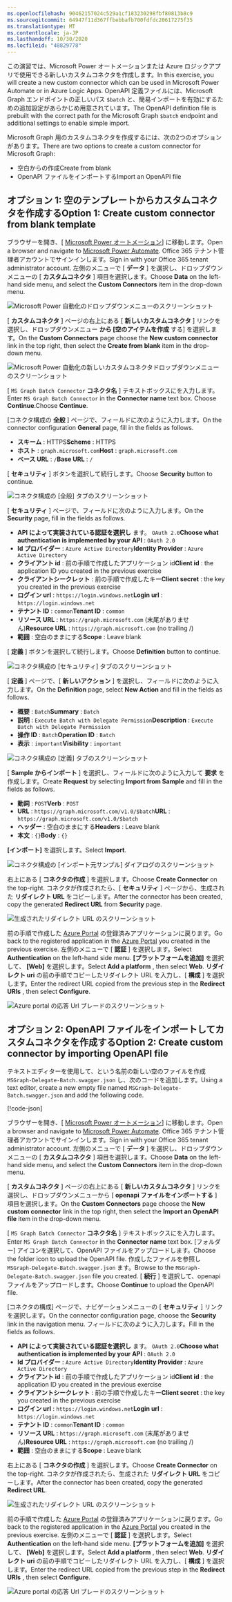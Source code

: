 ```yaml
---
ms.openlocfilehash: 90462157024c529a1cf183230298fbf80813b8c9
ms.sourcegitcommit: 64947f11d367ffbebbafb700fdfdc20617275f35
ms.translationtype: MT
ms.contentlocale: ja-JP
ms.lasthandoff: 10/30/2020
ms.locfileid: "48829778"
---
```

<!-- markdownlint-disable MD002 MD041 -->

<span data-ttu-id="495ea-101">この演習では、Microsoft Power オートメーションまたは Azure ロジックアプリで使用できる新しいカスタムコネクタを作成します。</span><span class="sxs-lookup"><span data-stu-id="495ea-101">In this exercise, you will create a new custom connector which can be used in Microsoft Power Automate or in Azure Logic Apps.</span></span> <span data-ttu-id="495ea-102">OpenAPI 定義ファイルには、Microsoft Graph エンドポイントの正しいパス `$batch` と、簡易インポートを有効にするための追加設定があらかじめ用意されています。</span><span class="sxs-lookup"><span data-stu-id="495ea-102">The OpenAPI definition file is prebuilt with the correct path for the Microsoft Graph `$batch` endpoint and additional settings to enable simple import.</span></span>

<span data-ttu-id="495ea-103">Microsoft Graph 用のカスタムコネクタを作成するには、次の2つのオプションがあります。</span><span class="sxs-lookup"><span data-stu-id="495ea-103">There are two options to create a custom connector for Microsoft Graph:</span></span>

- <span data-ttu-id="495ea-104">空白からの作成</span><span class="sxs-lookup"><span data-stu-id="495ea-104">Create from blank</span></span>
- <span data-ttu-id="495ea-105">OpenAPI ファイルをインポートする</span><span class="sxs-lookup"><span data-stu-id="495ea-105">Import an OpenAPI file</span></span>

## <a name="option-1-create-custom-connector-from-blank-template"></a><span data-ttu-id="495ea-106">オプション 1: 空のテンプレートからカスタムコネクタを作成する</span><span class="sxs-lookup"><span data-stu-id="495ea-106">Option 1: Create custom connector from blank template</span></span>

<span data-ttu-id="495ea-107">ブラウザーを開き、[ [Microsoft Power オートメーション](https://flow.microsoft.com)] に移動します。</span><span class="sxs-lookup"><span data-stu-id="495ea-107">Open a browser and navigate to [Microsoft Power Automate](https://flow.microsoft.com).</span></span> <span data-ttu-id="495ea-108">Office 365 テナント管理者アカウントでサインインします。</span><span class="sxs-lookup"><span data-stu-id="495ea-108">Sign in with your Office 365 tenant administrator account.</span></span> <span data-ttu-id="495ea-109">左側のメニューで [ **データ** ] を選択し、ドロップダウンメニューの [ **カスタムコネクタ** ] 項目を選択します。</span><span class="sxs-lookup"><span data-stu-id="495ea-109">Choose **Data** on the left-hand side menu, and select the **Custom Connectors** item in the drop-down menu.</span></span>

![Microsoft Power 自動化のドロップダウンメニューのスクリーンショット](./images/custom-connectors.png)

<span data-ttu-id="495ea-111">[ **カスタムコネクタ** ] ページの右上にある [ **新しいカスタムコネクタ** ] リンクを選択し、ドロップダウンメニュー **から [空のアイテムを作成** する] を選択します。</span><span class="sxs-lookup"><span data-stu-id="495ea-111">On the **Custom Connectors** page choose the **New custom connector** link in the top right, then select the **Create from blank** item in the drop-down menu.</span></span>

![Microsoft Power 自動化の新しいカスタムコネクタドロップダウンメニューのスクリーンショット](./images/new-connector.png)

<span data-ttu-id="495ea-113">[ `MS Graph Batch Connector` **コネクタ名** ] テキストボックスにを入力します。</span><span class="sxs-lookup"><span data-stu-id="495ea-113">Enter `MS Graph Batch Connector` in the **Connector name** text box.</span></span> <span data-ttu-id="495ea-114">Choose **Continue**.</span><span class="sxs-lookup"><span data-stu-id="495ea-114">Choose **Continue**.</span></span>

<span data-ttu-id="495ea-115">[コネクタ構成の **全般** ] ページで、フィールドに次のように入力します。</span><span class="sxs-lookup"><span data-stu-id="495ea-115">On the connector configuration **General** page, fill in the fields as follows.</span></span>

- <span data-ttu-id="495ea-116">**スキーム** : HTTPS</span><span class="sxs-lookup"><span data-stu-id="495ea-116">**Scheme** : HTTPS</span></span>
- <span data-ttu-id="495ea-117">**ホスト** : `graph.microsoft.com`</span><span class="sxs-lookup"><span data-stu-id="495ea-117">**Host** : `graph.microsoft.com`</span></span>
- <span data-ttu-id="495ea-118">**ベース URL** : `/`</span><span class="sxs-lookup"><span data-stu-id="495ea-118">**Base URL** : `/`</span></span>

<span data-ttu-id="495ea-119">[ **セキュリティ** ] ボタンを選択して続行します。</span><span class="sxs-lookup"><span data-stu-id="495ea-119">Choose **Security** button to continue.</span></span>

![コネクタ構成の [全般] タブのスクリーンショット](./images/general-tab.png)

<span data-ttu-id="495ea-121">[ **セキュリティ** ] ページで、フィールドに次のように入力します。</span><span class="sxs-lookup"><span data-stu-id="495ea-121">On the **Security** page, fill in the fields as follows.</span></span>

- <span data-ttu-id="495ea-122">**API によって実装されている認証を選択し** ます。 `OAuth 2.0`</span><span class="sxs-lookup"><span data-stu-id="495ea-122">**Choose what authentication is implemented by your API** : `OAuth 2.0`</span></span>
- <span data-ttu-id="495ea-123">**Id プロバイダー** : `Azure Active Directory`</span><span class="sxs-lookup"><span data-stu-id="495ea-123">**Identity Provider** : `Azure Active Directory`</span></span>
- <span data-ttu-id="495ea-124">**クライアント id** : 前の手順で作成したアプリケーション id</span><span class="sxs-lookup"><span data-stu-id="495ea-124">**Client id** : the application ID you created in the previous exercise</span></span>
- <span data-ttu-id="495ea-125">**クライアントシークレット** : 前の手順で作成したキー</span><span class="sxs-lookup"><span data-stu-id="495ea-125">**Client secret** : the key you created in the previous exercise</span></span>
- <span data-ttu-id="495ea-126">**ログイン url** : `https://login.windows.net`</span><span class="sxs-lookup"><span data-stu-id="495ea-126">**Login url** : `https://login.windows.net`</span></span>
- <span data-ttu-id="495ea-127">**テナント ID** : `common`</span><span class="sxs-lookup"><span data-stu-id="495ea-127">**Tenant ID** : `common`</span></span>
- <span data-ttu-id="495ea-128">**リソース URL** : `https://graph.microsoft.com` (末尾がありません)</span><span class="sxs-lookup"><span data-stu-id="495ea-128">**Resource URL** : `https://graph.microsoft.com` (no trailing /)</span></span>
- <span data-ttu-id="495ea-129">**範囲** : 空白のままにする</span><span class="sxs-lookup"><span data-stu-id="495ea-129">**Scope** : Leave blank</span></span>

<span data-ttu-id="495ea-130">[ **定義** ] ボタンを選択して続行します。</span><span class="sxs-lookup"><span data-stu-id="495ea-130">Choose **Definition** button to continue.</span></span>

![コネクタ構成の [セキュリティ] タブのスクリーンショット](./images/security-tab.png)

<span data-ttu-id="495ea-132">[ **定義** ] ページで、[ **新しいアクション** ] を選択し、フィールドに次のように入力します。</span><span class="sxs-lookup"><span data-stu-id="495ea-132">On the **Definition** page, select **New Action** and fill in the fields as follows.</span></span>

- <span data-ttu-id="495ea-133">**概要** : `Batch`</span><span class="sxs-lookup"><span data-stu-id="495ea-133">**Summary** : `Batch`</span></span>
- <span data-ttu-id="495ea-134">**説明** : `Execute Batch with Delegate Permission`</span><span class="sxs-lookup"><span data-stu-id="495ea-134">**Description** : `Execute Batch with Delegate Permission`</span></span>
- <span data-ttu-id="495ea-135">**操作 ID** : `Batch`</span><span class="sxs-lookup"><span data-stu-id="495ea-135">**Operation ID** : `Batch`</span></span>
- <span data-ttu-id="495ea-136">**表示** : `important`</span><span class="sxs-lookup"><span data-stu-id="495ea-136">**Visibility** : `important`</span></span>

![コネクタ構成の [定義] タブのスクリーンショット](./images/definition-tab.png)

<span data-ttu-id="495ea-138">[ **Sample からインポート** ] を選択し、フィールドに次のように入力して **要求** を作成します。</span><span class="sxs-lookup"><span data-stu-id="495ea-138">Create **Request** by selecting **Import from Sample** and fill in the fields as follows.</span></span>

- <span data-ttu-id="495ea-139">**動詞** : `POST`</span><span class="sxs-lookup"><span data-stu-id="495ea-139">**Verb** : `POST`</span></span>
- <span data-ttu-id="495ea-140">**URL** : `https://graph.microsoft.com/v1.0/$batch`</span><span class="sxs-lookup"><span data-stu-id="495ea-140">**URL** : `https://graph.microsoft.com/v1.0/$batch`</span></span>
- <span data-ttu-id="495ea-141">**ヘッダー** : 空白のままにする</span><span class="sxs-lookup"><span data-stu-id="495ea-141">**Headers** : Leave blank</span></span>
- <span data-ttu-id="495ea-142">**本文** : `{}`</span><span class="sxs-lookup"><span data-stu-id="495ea-142">**Body** : `{}`</span></span>

<span data-ttu-id="495ea-143">**[インポート]** を選択します。</span><span class="sxs-lookup"><span data-stu-id="495ea-143">Select **Import**.</span></span>

![コネクタ構成の [インポート元サンプル] ダイアログのスクリーンショット](./images/import-sample.png)

<span data-ttu-id="495ea-145">右上にある [ **コネクタの作成** ] を選択します。</span><span class="sxs-lookup"><span data-stu-id="495ea-145">Choose **Create Connector** on the top-right.</span></span> <span data-ttu-id="495ea-146">コネクタが作成されたら、[ **セキュリティ** ] ページから、生成された **リダイレクト URL** をコピーします。</span><span class="sxs-lookup"><span data-stu-id="495ea-146">After the connector has been created, copy the generated **Redirect URL** from **Security** page.</span></span>

![生成されたリダイレクト URL のスクリーンショット](./images/redirect-url.png)

<span data-ttu-id="495ea-148">前の手順で作成した [Azure Portal](https://aad.portal.azure.com) の登録済みアプリケーションに戻ります。</span><span class="sxs-lookup"><span data-stu-id="495ea-148">Go back to the registered application in the [Azure Portal](https://aad.portal.azure.com) you created in the previous exercise.</span></span> <span data-ttu-id="495ea-149">左側のメニューで [ **認証** ] を選択します。</span><span class="sxs-lookup"><span data-stu-id="495ea-149">Select **Authentication** on the left-hand side menu.</span></span> <span data-ttu-id="495ea-150">**[プラットフォームを追加]** を選択して、 **[Web]** を選択します。</span><span class="sxs-lookup"><span data-stu-id="495ea-150">Select **Add a platform** , then select **Web**.</span></span> <span data-ttu-id="495ea-151">**リダイレクト uri** の前の手順でコピーしたリダイレクト URL を入力し、[ **構成** ] を選択します。</span><span class="sxs-lookup"><span data-stu-id="495ea-151">Enter the redirect URL copied from the previous step in the **Redirect URIs** , then select **Configure**.</span></span>

![Azure portal の応答 Url ブレードのスクリーンショット](./images/update-app-reg.png)

## <a name="option-2-create-custom-connector-by-importing-openapi-file"></a><span data-ttu-id="495ea-153">オプション 2: OpenAPI ファイルをインポートしてカスタムコネクタを作成する</span><span class="sxs-lookup"><span data-stu-id="495ea-153">Option 2: Create custom connector by importing OpenAPI file</span></span>

<span data-ttu-id="495ea-154">テキストエディターを使用して、という名前の新しい空のファイルを作成 `MSGraph-Delegate-Batch.swagger.json` し、次のコードを追加します。</span><span class="sxs-lookup"><span data-stu-id="495ea-154">Using a text editor, create a new empty file named `MSGraph-Delegate-Batch.swagger.json` and add the following code.</span></span>

[!code-json[](../LabFiles/MSGraph-Delegate-Batch.swagger.json)]

<span data-ttu-id="495ea-155">ブラウザーを開き、[ [Microsoft Power オートメーション](https://flow.microsoft.com)] に移動します。</span><span class="sxs-lookup"><span data-stu-id="495ea-155">Open a browser and navigate to [Microsoft Power Automate](https://flow.microsoft.com).</span></span> <span data-ttu-id="495ea-156">Office 365 テナント管理者アカウントでサインインします。</span><span class="sxs-lookup"><span data-stu-id="495ea-156">Sign in with your Office 365 tenant administrator account.</span></span> <span data-ttu-id="495ea-157">左側のメニューで [ **データ** ] を選択し、ドロップダウンメニューの [ **カスタムコネクタ** ] 項目を選択します。</span><span class="sxs-lookup"><span data-stu-id="495ea-157">Choose **Data** on the left-hand side menu, and select the **Custom Connectors** item in the drop-down menu.</span></span>

<span data-ttu-id="495ea-158">[ **カスタムコネクタ** ] ページの右上にある [ **新しいカスタムコネクタ** ] リンクを選択し、ドロップダウンメニューから [ **openapi ファイルをインポートする** ] 項目を選択します。</span><span class="sxs-lookup"><span data-stu-id="495ea-158">On the **Custom Connectors** page choose the **New custom connector** link in the top right, then select the **Import an OpenAPI file** item in the drop-down menu.</span></span>

<span data-ttu-id="495ea-159">[ `MS Graph Batch Connector` **コネクタ名** ] テキストボックスにを入力します。</span><span class="sxs-lookup"><span data-stu-id="495ea-159">Enter `MS Graph Batch Connector` in the **Connector name** text box.</span></span> <span data-ttu-id="495ea-160">[フォルダー] アイコンを選択して、OpenAPI ファイルをアップロードします。</span><span class="sxs-lookup"><span data-stu-id="495ea-160">Choose the folder icon to upload the OpenAPI file.</span></span> <span data-ttu-id="495ea-161">作成したファイルを参照し `MSGraph-Delegate-Batch.swagger.json` ます。</span><span class="sxs-lookup"><span data-stu-id="495ea-161">Browse to the `MSGraph-Delegate-Batch.swagger.json` file you created.</span></span> <span data-ttu-id="495ea-162">[ **続行** ] を選択して、openapi ファイルをアップロードします。</span><span class="sxs-lookup"><span data-stu-id="495ea-162">Choose **Continue** to upload the OpenAPI file.</span></span>

<span data-ttu-id="495ea-163">[コネクタの構成] ページで、ナビゲーションメニューの [ **セキュリティ** ] リンクを選択します。</span><span class="sxs-lookup"><span data-stu-id="495ea-163">On the connector configuration page, choose the **Security** link in the navigation menu.</span></span> <span data-ttu-id="495ea-164">フィールドに次のように入力します。</span><span class="sxs-lookup"><span data-stu-id="495ea-164">Fill in the fields as follows.</span></span>

- <span data-ttu-id="495ea-165">**API によって実装されている認証を選択し** ます。 `OAuth 2.0`</span><span class="sxs-lookup"><span data-stu-id="495ea-165">**Choose what authentication is implemented by your API** : `OAuth 2.0`</span></span>
- <span data-ttu-id="495ea-166">**Id プロバイダー** : `Azure Active Directory`</span><span class="sxs-lookup"><span data-stu-id="495ea-166">**Identity Provider** : `Azure Active Directory`</span></span>
- <span data-ttu-id="495ea-167">**クライアント id** : 前の手順で作成したアプリケーション id</span><span class="sxs-lookup"><span data-stu-id="495ea-167">**Client id** : the application ID you created in the previous exercise</span></span>
- <span data-ttu-id="495ea-168">**クライアントシークレット** : 前の手順で作成したキー</span><span class="sxs-lookup"><span data-stu-id="495ea-168">**Client secret** : the key you created in the previous exercise</span></span>
- <span data-ttu-id="495ea-169">**ログイン url** : `https://login.windows.net`</span><span class="sxs-lookup"><span data-stu-id="495ea-169">**Login url** : `https://login.windows.net`</span></span>
- <span data-ttu-id="495ea-170">**テナント ID** : `common`</span><span class="sxs-lookup"><span data-stu-id="495ea-170">**Tenant ID** : `common`</span></span>
- <span data-ttu-id="495ea-171">**リソース URL** : `https://graph.microsoft.com` (末尾がありません)</span><span class="sxs-lookup"><span data-stu-id="495ea-171">**Resource URL** : `https://graph.microsoft.com` (no trailing /)</span></span>
- <span data-ttu-id="495ea-172">**範囲** : 空白のままにする</span><span class="sxs-lookup"><span data-stu-id="495ea-172">**Scope** : Leave blank</span></span>

<span data-ttu-id="495ea-173">右上にある [ **コネクタの作成** ] を選択します。</span><span class="sxs-lookup"><span data-stu-id="495ea-173">Choose **Create Connector** on the top-right.</span></span> <span data-ttu-id="495ea-174">コネクタが作成されたら、生成された **リダイレクト URL** をコピーします。</span><span class="sxs-lookup"><span data-stu-id="495ea-174">After the connector has been created, copy the generated **Redirect URL**.</span></span>

![生成されたリダイレクト URL のスクリーンショット](./images/redirect-url.png)

<span data-ttu-id="495ea-176">前の手順で作成した [Azure Portal](https://aad.portal.azure.com) の登録済みアプリケーションに戻ります。</span><span class="sxs-lookup"><span data-stu-id="495ea-176">Go back to the registered application in the [Azure Portal](https://aad.portal.azure.com) you created in the previous exercise.</span></span> <span data-ttu-id="495ea-177">左側のメニューで [ **認証** ] を選択します。</span><span class="sxs-lookup"><span data-stu-id="495ea-177">Select **Authentication** on the left-hand side menu.</span></span> <span data-ttu-id="495ea-178">**[プラットフォームを追加]** を選択して、 **[Web]** を選択します。</span><span class="sxs-lookup"><span data-stu-id="495ea-178">Select **Add a platform** , then select **Web**.</span></span> <span data-ttu-id="495ea-179">**リダイレクト uri** の前の手順でコピーしたリダイレクト URL を入力し、[ **構成** ] を選択します。</span><span class="sxs-lookup"><span data-stu-id="495ea-179">Enter the redirect URL copied from the previous step in the **Redirect URIs** , then select **Configure**.</span></span>

![Azure portal の応答 Url ブレードのスクリーンショット](./images/update-app-reg.png)
